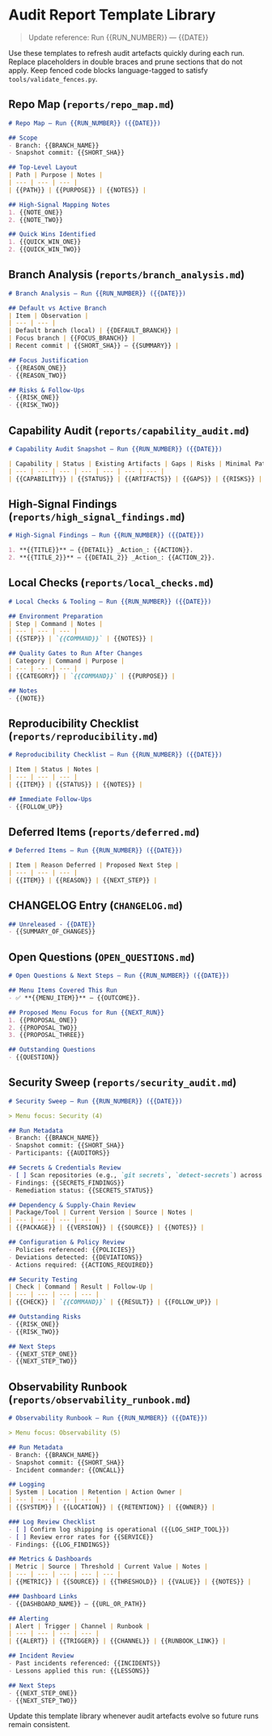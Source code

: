 # Audit Report Template Library

> Update reference: Run {{RUN_NUMBER}} — {{DATE}}

Use these templates to refresh audit artefacts quickly during each run. Replace placeholders in double braces and prune sections that do not apply. Keep fenced code blocks language-tagged to satisfy `tools/validate_fences.py`.

## Repo Map (`reports/repo_map.md`)

```markdown
# Repo Map — Run {{RUN_NUMBER}} ({{DATE}})

## Scope
- Branch: {{BRANCH_NAME}}
- Snapshot commit: {{SHORT_SHA}}

## Top-Level Layout
| Path | Purpose | Notes |
| --- | --- | --- |
| {{PATH}} | {{PURPOSE}} | {{NOTES}} |

## High-Signal Mapping Notes
1. {{NOTE_ONE}}
2. {{NOTE_TWO}}

## Quick Wins Identified
1. {{QUICK_WIN_ONE}}
2. {{QUICK_WIN_TWO}}
```

## Branch Analysis (`reports/branch_analysis.md`)

```markdown
# Branch Analysis — Run {{RUN_NUMBER}} ({{DATE}})

## Default vs Active Branch
| Item | Observation |
| --- | --- |
| Default branch (local) | {{DEFAULT_BRANCH}} |
| Focus branch | {{FOCUS_BRANCH}} |
| Recent commit | {{SHORT_SHA}} — {{SUMMARY}} |

## Focus Justification
- {{REASON_ONE}}
- {{REASON_TWO}}

## Risks & Follow-Ups
- {{RISK_ONE}}
- {{RISK_TWO}}
```

## Capability Audit (`reports/capability_audit.md`)

```markdown
# Capability Audit Snapshot — Run {{RUN_NUMBER}} ({{DATE}})

| Capability | Status | Existing Artifacts | Gaps | Risks | Minimal Patch Plan | Rollback Plan |
| --- | --- | --- | --- | --- | --- | --- |
| {{CAPABILITY}} | {{STATUS}} | {{ARTIFACTS}} | {{GAPS}} | {{RISKS}} | {{PATCH_PLAN}} | {{ROLLBACK}} |
```

## High-Signal Findings (`reports/high_signal_findings.md`)

```markdown
# High-Signal Findings — Run {{RUN_NUMBER}} ({{DATE}})

1. **{{TITLE}}** — {{DETAIL}} _Action_: {{ACTION}}.
2. **{{TITLE_2}}** — {{DETAIL_2}} _Action_: {{ACTION_2}}.
```

## Local Checks (`reports/local_checks.md`)

```markdown
# Local Checks & Tooling — Run {{RUN_NUMBER}} ({{DATE}})

## Environment Preparation
| Step | Command | Notes |
| --- | --- | --- |
| {{STEP}} | `{{COMMAND}}` | {{NOTES}} |

## Quality Gates to Run After Changes
| Category | Command | Purpose |
| --- | --- | --- |
| {{CATEGORY}} | `{{COMMAND}}` | {{PURPOSE}} |

## Notes
- {{NOTE}}
```

## Reproducibility Checklist (`reports/reproducibility.md`)

```markdown
# Reproducibility Checklist — Run {{RUN_NUMBER}} ({{DATE}})

| Item | Status | Notes |
| --- | --- | --- |
| {{ITEM}} | {{STATUS}} | {{NOTES}} |

## Immediate Follow-Ups
- {{FOLLOW_UP}}
```

## Deferred Items (`reports/deferred.md`)

```markdown
# Deferred Items — Run {{RUN_NUMBER}} ({{DATE}})

| Item | Reason Deferred | Proposed Next Step |
| --- | --- | --- |
| {{ITEM}} | {{REASON}} | {{NEXT_STEP}} |
```

## CHANGELOG Entry (`CHANGELOG.md`)

```markdown
## Unreleased - {{DATE}}
- {{SUMMARY_OF_CHANGES}}
```

## Open Questions (`OPEN_QUESTIONS.md`)

```markdown
# Open Questions & Next Steps — Run {{RUN_NUMBER}} ({{DATE}})

## Menu Items Covered This Run
- ✅ **{{MENU_ITEM}}** — {{OUTCOME}}.

## Proposed Menu Focus for Run {{NEXT_RUN}}
1. {{PROPOSAL_ONE}}
2. {{PROPOSAL_TWO}}
3. {{PROPOSAL_THREE}}

## Outstanding Questions
- {{QUESTION}}
```

## Security Sweep (`reports/security_audit.md`)

```markdown
# Security Sweep — Run {{RUN_NUMBER}} ({{DATE}})

> Menu focus: Security (4)

## Run Metadata
- Branch: {{BRANCH_NAME}}
- Snapshot commit: {{SHORT_SHA}}
- Participants: {{AUDITORS}}

## Secrets & Credentials Review
- [ ] Scan repositories (e.g., `git secrets`, `detect-secrets`) across touched paths.
- Findings: {{SECRETS_FINDINGS}}
- Remediation status: {{SECRETS_STATUS}}

## Dependency & Supply-Chain Review
| Package/Tool | Current Version | Source | Notes |
| --- | --- | --- | --- |
| {{PACKAGE}} | {{VERSION}} | {{SOURCE}} | {{NOTES}} |

## Configuration & Policy Review
- Policies referenced: {{POLICIES}}
- Deviations detected: {{DEVIATIONS}}
- Actions required: {{ACTIONS_REQUIRED}}

## Security Testing
| Check | Command | Result | Follow-Up |
| --- | --- | --- | --- |
| {{CHECK}} | `{{COMMAND}}` | {{RESULT}} | {{FOLLOW_UP}} |

## Outstanding Risks
- {{RISK_ONE}}
- {{RISK_TWO}}

## Next Steps
- {{NEXT_STEP_ONE}}
- {{NEXT_STEP_TWO}}
```

## Observability Runbook (`reports/observability_runbook.md`)

```markdown
# Observability Runbook — Run {{RUN_NUMBER}} ({{DATE}})

> Menu focus: Observability (5)

## Run Metadata
- Branch: {{BRANCH_NAME}}
- Snapshot commit: {{SHORT_SHA}}
- Incident commander: {{ONCALL}}

## Logging
| System | Location | Retention | Action Owner |
| --- | --- | --- | --- |
| {{SYSTEM}} | {{LOCATION}} | {{RETENTION}} | {{OWNER}} |

### Log Review Checklist
- [ ] Confirm log shipping is operational ({{LOG_SHIP_TOOL}})
- [ ] Review error rates for {{SERVICE}}
- Findings: {{LOG_FINDINGS}}

## Metrics & Dashboards
| Metric | Source | Threshold | Current Value | Notes |
| --- | --- | --- | --- | --- |
| {{METRIC}} | {{SOURCE}} | {{THRESHOLD}} | {{VALUE}} | {{NOTES}} |

### Dashboard Links
- {{DASHBOARD_NAME}} — {{URL_OR_PATH}}

## Alerting
| Alert | Trigger | Channel | Runbook |
| --- | --- | --- | --- |
| {{ALERT}} | {{TRIGGER}} | {{CHANNEL}} | {{RUNBOOK_LINK}} |

## Incident Review
- Past incidents referenced: {{INCIDENTS}}
- Lessons applied this run: {{LESSONS}}

## Next Steps
- {{NEXT_STEP_ONE}}
- {{NEXT_STEP_TWO}}
```

Update this template library whenever audit artefacts evolve so future runs remain consistent.
